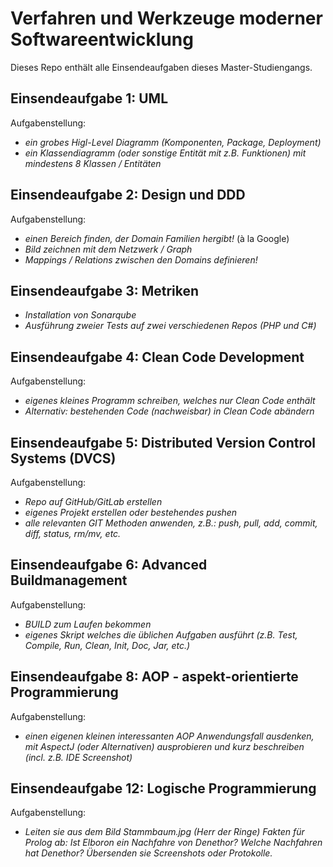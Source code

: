 # Verfahren und Werkzeuge moderner Softwareentwicklung

Dieses Repo enthält alle Einsendeaufgaben dieses Master-Studiengangs.

## Einsendeaufgabe 1: UML

Aufgabenstellung:
* _ein grobes Higl-Level Diagramm (Komponenten, Package, Deployment)_
* _ein Klassendiagramm (oder sonstige Entität mit z.B. Funktionen) mit mindestens 8 Klassen / Entitäten_

## Einsendeaufgabe 2: Design und DDD

Aufgabenstellung:
* _einen Bereich finden, der Domain Familien hergibt!_ (à la Google)
* _Bild zeichnen mit dem Netzwerk / Graph_
* _Mappings / Relations zwischen den Domains definieren!_

## Einsendeaufgabe 3: Metriken

* _Installation von Sonarqube_
* _Ausführung zweier Tests auf zwei verschiedenen Repos (PHP und C#)_

## Einsendeaufgabe 4: Clean Code Development

Aufgabenstellung:
* _eigenes kleines Programm schreiben, welches nur Clean Code enthält_
* _Alternativ: bestehenden Code (nachweisbar) in Clean Code abändern_

## Einsendeaufgabe 5: Distributed Version Control Systems (DVCS)

Aufgabenstellung:
* _Repo auf GitHub/GitLab erstellen_
* _eigenes Projekt erstellen oder bestehendes pushen_
* _alle relevanten GIT Methoden anwenden, z.B.: push, pull, add, commit, diff, status, rm/mv, etc._

## Einsendeaufgabe 6: Advanced Buildmanagement

Aufgabenstellung:
* _BUILD zum Laufen bekommen_
* _eigenes Skript welches die üblichen Aufgaben ausführt (z.B. Test, Compile, Run, Clean, Init, Doc, Jar,  etc.)_

## Einsendeaufgabe 8: AOP - aspekt-orientierte Programmierung

Aufgabenstellung:
* _einen eigenen kleinen interessanten AOP Anwendungsfall ausdenken, mit AspectJ (oder Alternativen) ausprobieren und kurz beschreiben (incl. z.B. IDE Screenshot)_

## Einsendeaufgabe 12: Logische Programmierung

Aufgabenstellung:
* _Leiten sie aus dem Bild Stammbaum.jpg (Herr der Ringe) Fakten für Prolog ab: Ist Elboron ein Nachfahre von Denethor? Welche Nachfahren hat Denethor? Übersenden sie Screenshots oder Protokolle._
